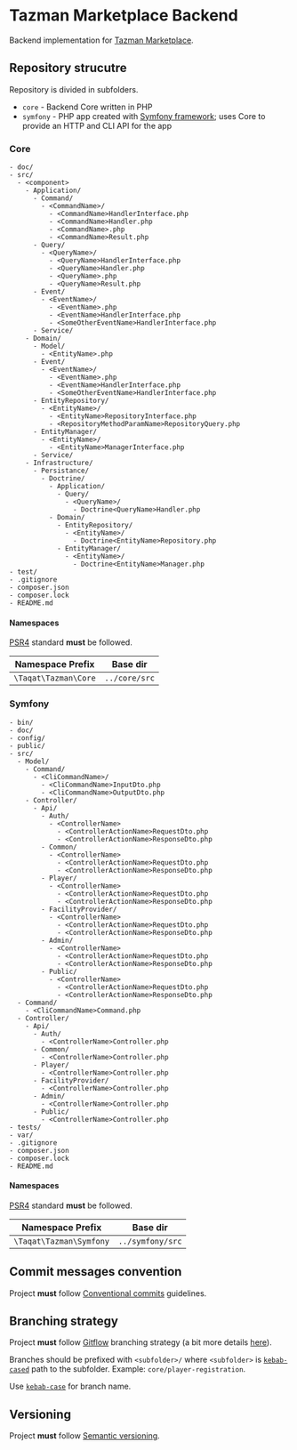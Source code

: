 # Tazman Marketplace Backend

Backend implementation for [Tazman Marketplace](https://github.com/taqat/tazman).

## Repository strucutre

Repository is divided in subfolders.

 * `core` - Backend Core written in PHP
 * `symfony` - PHP app created with [Symfony framework](https://symfony.com/); uses Core to provide an HTTP and CLI API for the app

### Core 
```
- doc/
- src/
  - <component>
    - Application/
      - Command/
        - <CommandName>/
          - <CommandName>HandlerInterface.php
          - <CommandName>Handler.php
          - <CommandName>.php
          - <CommandName>Result.php
      - Query/
        - <QueryName>/
          - <QueryName>HandlerInterface.php
          - <QueryName>Handler.php
          - <QueryName>.php
          - <QueryName>Result.php
      - Event/
        - <EventName>/
          - <EventName>.php
          - <EventName>HandlerInterface.php
          - <SomeOtherEventName>HandlerInterface.php
      - Service/
    - Domain/
      - Model/
        - <EntityName>.php
      - Event/
        - <EventName>/
          - <EventName>.php
          - <EventName>HandlerInterface.php
          - <SomeOtherEventName>HandlerInterface.php
      - EntityRepository/
        - <EntityName>/
          - <EntityName>RepositoryInterface.php
          - <RepositoryMethodParamName>RepositoryQuery.php
      - EntityManager/
        - <EntityName>/
          - <EntityName>ManagerInterface.php
      - Service/
    - Infrastructure/
      - Persistance/
        - Doctrine/
          - Application/
            - Query/
              - <QueryName>/
                - Doctrine<QueryName>Handler.php
          - Domain/
            - EntityRepository/
              - <EntityName>/
                - Doctrine<EntityName>Repository.php
            - EntityManager/
              - <EntityName>/
                - Doctrine<EntityName>Manager.php
- test/
- .gitignore
- composer.json      
- composer.lock
- README.md
```


#### Namespaces

[PSR4](https://www.php-fig.org/psr/psr-4/) standard **must** be followed. 

|Namespace Prefix|Base dir|
|---|---|
|`\Taqat\Tazman\Core`|`../core/src`|

### Symfony 

```
- bin/
- doc/
- config/
- public/
- src/
  - Model/
    - Command/
      - <CliCommandName>/
        - <CliCommandName>InputDto.php
        - <CliCommandName>OutputDto.php
    - Controller/
      - Api/
        - Auth/
          - <ControllerName>
            - <ControllerActionName>RequestDto.php
            - <ControllerActionName>ResponseDto.php
        - Common/
          - <ControllerName>
            - <ControllerActionName>RequestDto.php
            - <ControllerActionName>ResponseDto.php
        - Player/
          - <ControllerName>
            - <ControllerActionName>RequestDto.php
            - <ControllerActionName>ResponseDto.php
        - FacilityProvider/
          - <ControllerName>
            - <ControllerActionName>RequestDto.php
            - <ControllerActionName>ResponseDto.php
        - Admin/
          - <ControllerName>
            - <ControllerActionName>RequestDto.php
            - <ControllerActionName>ResponseDto.php
        - Public/
          - <ControllerName>
            - <ControllerActionName>RequestDto.php
            - <ControllerActionName>ResponseDto.php
  - Command/
    - <CliCommandName>Command.php      
  - Controller/
    - Api/
      - Auth/
        - <ControllerName>Controller.php            
      - Common/
        - <ControllerName>Controller.php
      - Player/
        - <ControllerName>Controller.php
      - FacilityProvider/
        - <ControllerName>Controller.php
      - Admin/
        - <ControllerName>Controller.php
      - Public/
        - <ControllerName>Controller.php
- tests/
- var/
- .gitignore
- composer.json      
- composer.lock
- README.md
```

#### Namespaces

[PSR4](https://www.php-fig.org/psr/psr-4/) standard **must** be followed. 

|Namespace Prefix|Base dir|
|---|---|
|`\Taqat\Tazman\Symfony`|`../symfony/src`|



## Commit messages convention

Project **must** follow [Conventional commits](https://www.conventionalcommits.org/en/v1.0.0-beta.3/#specification) guidelines.

## Branching strategy

Project **must** follow [Gitflow](https://www.atlassian.com/git/tutorials/comparing-workflows/gitflow-workflow) branching strategy
(a bit more details [here](https://nvie.com/posts/a-successful-git-branching-model/)).

Branches should be prefixed with `<subfolder>/` where `<subfolder>` is [`kebab-cased`](http://wiki.c2.com/?KebabCase) path to the subfolder. Example: `core/player-registration`.

Use [`kebab-case`](http://wiki.c2.com/?KebabCase) for branch name.

## Versioning

Project **must** follow [Semantic versioning](https://semver.org/).
